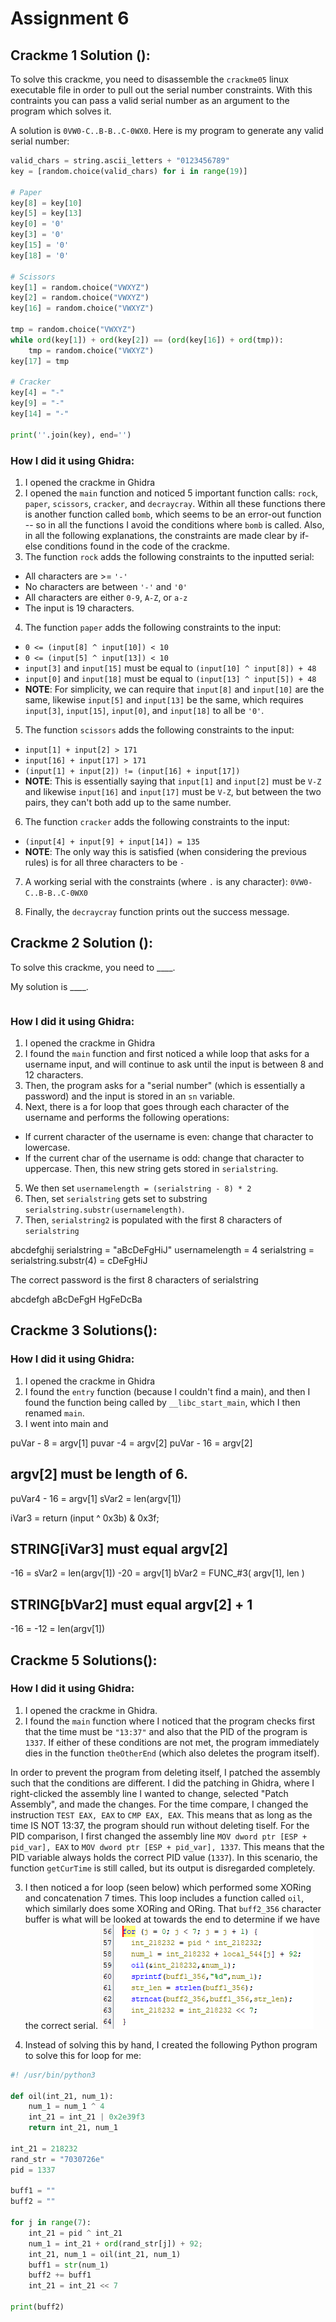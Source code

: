 # Assignment 6

## Crackme 1 Solution ():
To solve this crackme, you need to disassemble the `crackme05` linux executable file in order to pull out the serial number constraints. With this contraints you can pass a valid serial number as an argument to the program which solves it.

A solution is `0VW0-C..B-B..C-0WX0`. Here is my program to generate any valid serial number:
```python
valid_chars = string.ascii_letters + "0123456789"
key = [random.choice(valid_chars) for i in range(19)]

# Paper
key[8] = key[10]
key[5] = key[13]
key[0] = '0'
key[3] = '0'
key[15] = '0'
key[18] = '0'

# Scissors
key[1] = random.choice("VWXYZ")
key[2] = random.choice("VWXYZ")
key[16] = random.choice("VWXYZ")

tmp = random.choice("VWXYZ")
while ord(key[1]) + ord(key[2]) == (ord(key[16]) + ord(tmp)):
    tmp = random.choice("VWXYZ")
key[17] = tmp

# Cracker
key[4] = "-"
key[9] = "-"
key[14] = "-"

print(''.join(key), end='')
```

### How I did it using Ghidra:
1. I opened the crackme in Ghidra
2. I opened the `main` function and noticed 5 important function calls: `rock`, `paper`, `scissors`, `cracker`, and `decraycray`. Within all these functions there is another function called `bomb`, which seems to be an error-out function -- so in all the functions I avoid the conditions where `bomb` is called. Also, in all the following explanations, the constraints are made clear by if-else conditions found in the code of the crackme.
3. The function `rock` adds the following constraints to the inputted serial:
  - All characters are >= `'-'`
  - No characters are between `'-'` and `'0'`
  - All characters are either `0-9`, `A-Z`, or `a-z`
  - The input is 19 characters.
4. The function `paper` adds the following constraints to the input:
  - `0 <= (input[8] ^ input[10]) < 10`
  - `0 <= (input[5] ^ input[13]) < 10`
  - `input[3]` and `input[15]` must be equal to `(input[10] ^ input[8]) + 48`
  - `input[0]` and `input[18]` must be equal to `(input[13] ^ input[5]) + 48`
  - **NOTE**: For simplicity, we can require that `input[8]` and `input[10]` are the same, likewise `input[5]` and `input[13]` be the same, which requires `input[3]`, `input[15]`, `input[0]`, and `input[18]` to all be `'0'`.

5. The function `scissors` adds the following constraints to the input:
  - `input[1] + input[2] > 171`
  - `input[16] + input[17] > 171`
  - `(input[1] + input[2]) != (input[16] + input[17])`
  - **NOTE**: This is essentially saying that `input[1]` and `input[2]` must be `V-Z` and likewise `input[16]` and `input[17]` must be `V-Z`, but between the two pairs, they can't both add up to the same number.

6. The function `cracker` adds the following constraints to the input:
  - `(input[4] + input[9] + input[14]) = 135`
  - **NOTE**: The only way this is satisfied (when considering the previous rules) is for all three characters to be `-`

7. A working serial with the constraints (where `.` is any character): `0VW0-C..B-B..C-0WX0`

8. Finally, the `decraycray` function prints out the success message.


## Crackme 2 Solution ():
To solve this crackme, you need to ____.

My solution is ____.
```python
```

### How I did it using Ghidra:
1. I opened the crackme in Ghidra
2. I found the `main` function and first noticed a while loop that asks for a username input, and will continue to ask until the input is between 8 and 12 characters.
3. Then, the program asks for a "serial number" (which is essentially a password) and the input is stored in an `sn` variable.
4. Next, there is a for loop that goes through each character of the username and performs the following operations:
  - If current character of the username is even: change that character to lowercase.
  - If the current char of the username is odd: change that character to uppercase.
  Then, this new string gets stored in `serialstring`.
5. We then set `usernamelength = (serialstring - 8) * 2`
6. Then, set `serialstring` gets set to substring `serialstring.substr(usernamelength)`.
6. Then, `serialstring2` is populated with the first 8 characters of `serialstring`


abcdefghij
serialstring = "aBcDeFgHiJ"
usernamelength = 4
serialstring = serialstring.substr(4) = cDeFgHiJ

The correct password is the first 8 characters of serialstring


abcdefgh
aBcDeFgH
HgFeDcBa


## Crackme 3 Solutions():



### How I did it using Ghidra:
1. I opened the crackme in Ghidra
2. I found the `entry` function (because I couldn't find a main), and then I found the function being called by `__libc_start_main`, which I then renamed `main`.
3. I went into main and


puVar - 8 = argv[1]
puvar -4 = argv[2]
puVar - 16 = argv[2]

argv[2] must be length of 6.
---------

puVar4 - 16 = argv[1]
sVar2 = len(argv[1])

iVar3 = return (input ^ 0x3b) & 0x3f;

STRING[iVar3] must equal argv[2]
---------

-16 = sVar2 = len(argv[1])
-20 = argv[1]
bVar2 = FUNC_#3( argv[1], len )

STRING[bVar2] must equal argv[2] + 1
----------

-16 = -12 = len(argv[1])




## Crackme 5 Solutions():



### How I did it using Ghidra:
1. I opened the crackme in Ghidra.
2. I found the `main` function where I noticed that the program checks first that the time must be `"13:37"` and also that the PID of the program is `1337`. If either of these conditions are not met, the program immediately dies in the function `theOtherEnd` (which also deletes the program itself).

In order to prevent the program from deleting itself, I patched the assembly such that the conditions are different. I did the patching in Ghidra, where I right-clicked the assembly line I wanted to change, selected "Patch Assembly", and made the changes. For the time compare, I changed the instruction `TEST EAX, EAX` to `CMP EAX, EAX`. This means that as long as the time IS NOT 13:37, the program should run without deleting tiself. For the PID comparison, I first changed the assembly line `MOV dword ptr [ESP + pid_var], EAX` to `MOV dword ptr [ESP + pid_var], 1337`. This means that the PID variable always holds the correct PID value (`1337`). In this scenario, the function `getCurTime` is still called, but its output is disregarded completely.

3. I then noticed a for loop (seen below) which performed some XORing and concatenation 7 times. This loop includes a function called `oil`, which similarly does some XORing and ORing. That `buff2_356` character buffer is what will be looked at towards the end to determine if we have the correct serial.
![Crackme5 For-Loop](./src/6-5-forloop.png)

4. Instead of solving this by hand, I created the following Python program to solve this for loop for me:
```python
#! /usr/bin/python3

def oil(int_21, num_1):
    num_1 = num_1 ^ 4
    int_21 = int_21 | 0x2e39f3
    return int_21, num_1

int_21 = 218232
rand_str = "7030726e"
pid = 1337

buff1 = ""
buff2 = ""

for j in range(7):
    int_21 = pid ^ int_21
    num_1 = int_21 + ord(rand_str[j]) + 92;
    int_21, num_1 = oil(int_21, num_1)
    buff1 = str(num_1)
    buff2 += buff1
    int_21 = int_21 << 7

print(buff2)

```